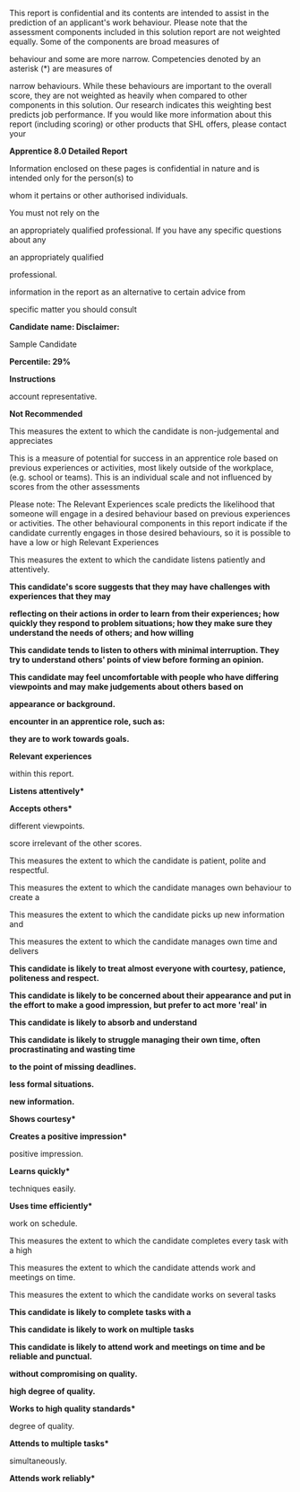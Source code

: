 This report is confidential and its contents are intended to assist in the prediction of an applicant's work behaviour. Please note that the assessment components included in this solution report are not weighted equally. Some of the components are broad measures of

behaviour and some are more narrow. Competencies denoted by an asterisk (\*) are measures of

narrow behaviours. While these behaviours are important to the overall score, they are not weighted as heavily when compared to other components in this solution. Our research indicates this weighting best predicts job performance. If you would like more information about this report (including scoring) or other products that SHL offers, please contact your

**Apprentice 8.0 Detailed Report**

Information enclosed on these pages is confidential in nature and is intended only for the person(s) to

whom it pertains or other authorised individuals.

You must not rely on the

an appropriately qualified professional. If you have any specific questions about any

an appropriately qualified

professional.

information in the report as an alternative to certain advice from

specific matter you should consult

**Candidate name: Disclaimer:**

Sample Candidate

**Percentile: 29%**

**Instructions**

account representative.

**Not Recommended**

This measures the extent to which the candidate is non-judgemental and appreciates

This is a measure of potential for success in an apprentice role based on previous experiences or activities, most likely outside of the workplace, (e.g. school or teams). This is an individual scale and not influenced by scores from the other assessments

Please note: The Relevant Experiences scale predicts the likelihood that someone will engage in a desired behaviour based on previous experiences or activities. The other behavioural components in this report indicate if the candidate currently engages in those desired behaviours, so it is possible to have a low or high Relevant Experiences

This measures the extent to which the candidate listens patiently and attentively.

**This candidate's score suggests that they may have challenges with experiences that they may**

**reflecting on their actions in order to learn from their experiences; how quickly they respond to problem situations; how they make sure they understand the needs of others; and how willing**

**This candidate tends to listen to others with minimal interruption. They try to understand others' points of view before forming an opinion.**

**This candidate may feel uncomfortable with people who have differing viewpoints and may make judgements about others based on**

**appearance or background.**

**encounter in an apprentice role, such as:**

**they are to work towards goals.**

**Relevant experiences**

within this report.

**Listens attentively\***

**Accepts others\***

different viewpoints.

score irrelevant of the other scores.

This measures the extent to which the candidate is patient, polite and respectful.

This measures the extent to which the candidate manages own behaviour to create a

This measures the extent to which the candidate picks up new information and

This measures the extent to which the candidate manages own time and delivers

**This candidate is likely to treat almost everyone with courtesy, patience, politeness and respect.**

**This candidate is likely to be concerned about their appearance and put in the effort to make a good impression, but prefer to act more 'real' in**

**This candidate is likely to absorb and understand**

**This candidate is likely to struggle managing their own time, often procrastinating and wasting time**

**to the point of missing deadlines.**

**less formal situations.**

**new information.**

**Shows courtesy\***

**Creates a positive impression\***

positive impression.

**Learns quickly\***

techniques easily.

**Uses time efficiently\***

work on schedule.

This measures the extent to which the candidate completes every task with a high

This measures the extent to which the candidate attends work and meetings on time.

This measures the extent to which the candidate works on several tasks

**This candidate is likely to complete tasks with a**

**This candidate is likely to work on multiple tasks**

**This candidate is likely to attend work and meetings on time and be reliable and punctual.**

**without compromising on quality.**

**high degree of quality.**

**Works to high quality standards\***

degree of quality.

**Attends to multiple tasks\***

simultaneously.

**Attends work reliably\***